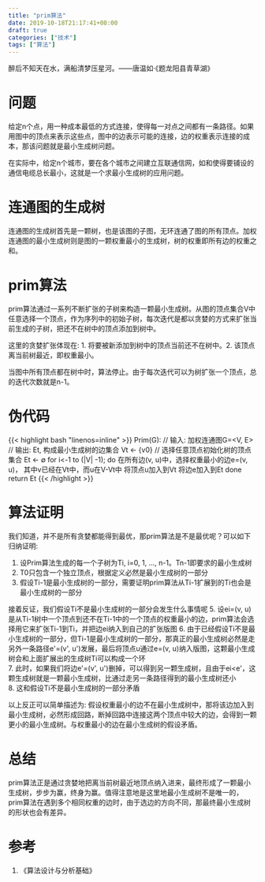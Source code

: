 ```yaml
---
title: "prim算法"
date: 2019-10-18T21:17:41+08:00
draft: true
categories: ["技术"]
tags: ["算法"]
---
```

醉后不知天在水，满船清梦压星河。——唐温如·《题龙阳县青草湖》
<!--more-->
# 问题
给定n个点，用一种成本最低的方式连接，使得每一对点之间都有一条路径。如果用图中的顶点来表示这些点，图中的边表示可能的连接，边的权重表示连接的成本，那该问题就是最小生成树问题。  

在实际中，给定n个城市，要在各个城市之间建立互联通信网，如和使得要铺设的通信电缆总长最小，这就是一个求最小生成树的应用问题。

# 连通图的生成树  
连通图的生成树首先是一颗树，也是该图的子图，无环连通了图的所有顶点。加权连通图的最小生成树则是图的一颗权重最小的生成树，树的权重即所有边的权重之和。

# prim算法
prim算法通过一系列不断扩张的子树来构造一颗最小生成树。从图的顶点集合V中任意选择一个顶点，作为序列中的初始子树，每次迭代是都以贪婪的方式来扩张当前生成的子树，把还不在树中的顶点添加到树中。

这里的贪婪扩张体现在: 1. 将要被新添加到树中的顶点当前还不在树中。2.
该顶点离当前树最近，即权重最小。

当图中所有顶点都在树中时，算法停止。由于每次迭代可以为树扩张一个顶点，总的迭代次数就是n-1。  

# 伪代码
{{< highlight bash "linenos=inline" >}}
Prim(G):
    // 输入: 加权连通图G=<V, E>
    // 输出: Et, 构成最小生成树的边集合
    Vt <- {v0}  // 选择任意顶点初始化树的顶点集合
    Et <- ∅
    for i<-1 to (|V| -1); do
        在所有边(v, u)中，选择权重最小的边e=(v, u)， 其中v已经在Vt中，而u在V-Vt中
        将顶点u加入到Vt
        将边e加入到Et
    done
    return Et
{{< /highlight >}}

# 算法证明
我们知道，并不是所有贪婪都能得到最优，那prim算法是不是最优呢？可以如下归纳证明:  
1. 设Prim算法生成的每一个子树为Ti, i=0, 1, ..., n-1。Tn-1即要求的最小生成树
2. T0只包含一个独立顶点，根据定义必然是最小生成树的一部分  
3. 假设Ti-1是最小生成树的一部分，需要证明prim算法从Ti-1扩展到的Ti也会是最小生成树的一部分  

接着反证，我们假设Ti不是最小生成树的一部分会发生什么事情呢
5. 设ei=(v, u)是从Ti-1树中一个顶点到还不在Ti-1中的一个顶点的权重最小的边，prim算法会选择用它来扩张Ti-1到Ti，并把边ei纳入到自己的扩张版图
6. 由于已经假设Ti不是最小生成树的一部分，但Ti-1是最小生成树的一部分，那真正的最小生成树必然是走另外一条路径e'=(v', u')发展，最后将顶点u通过e=(v, u)纳入版图，这颗最小生成树会和上面扩展出的生成树Ti可以构成一个环  
7. 此时，如果我们将边e'=(v', u')删掉，可以得到另一颗生成树，且由于ei<e'，这颗生成树就是一颗最小生成树，比通过走另一条路径得到的最小生成树还小   
8. 这和假设Ti不是最小生成树的一部分矛盾  

以上反正可以简单描述为:
假设权重最小的边不在最小生成树中，那将该边加入到最小生成树，必然形成回路，断掉回路中连接这两个顶点中较大的边，会得到一颗更小的最小生成树。与权重最小的边在最小生成树的假设矛盾。 


# 总结
prim算法正是通过贪婪地把离当前树最近地顶点纳入进来，最终形成了一颗最小生成树，步步为赢，终身为赢。值得注意地是这里地最小生成树不是唯一的，prim算法在遇到多个相同权重的边时，由于选边的方向不同，那最终最小生成树的形状也会有差异。

# 参考
1. 《算法设计与分析基础》


